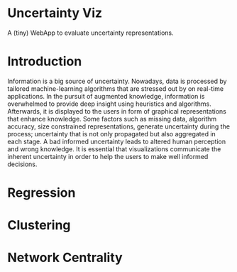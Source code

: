 # Uncertainty Viz

A (tiny) WebApp to evaluate uncertainty representations.

# Introduction

Information is a big source of uncertainty. Nowadays, data is processed by tailored machine-learning algorithms that are stressed out by on real-time applications. In the pursuit of augmented knowledge, information is overwhelmed to provide deep insight using heuristics and algorithms. Afterwards, it is displayed to the users in form of graphical representations that enhance knowledge. Some factors such as missing data, algorithm accuracy, size constrained representations, generate uncertainty during the process; uncertainty that is not only propagated but also aggregated in each stage. A bad informed uncertainty leads to altered human perception and wrong knowledge. It is essential that visualizations communicate the inherent uncertainty in order to help the users to make well informed decisions.

# Regression

# Clustering

# Network Centrality
